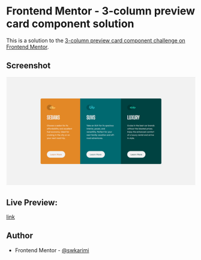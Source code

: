 # Frontend Mentor - 3-column preview card component solution

This is a solution to the [3-column preview card component challenge on Frontend Mentor](https://www.frontendmentor.io/challenges/3column-preview-card-component-pH92eAR2-).

## Screenshot

![](./screenshot.png)

## Live Preview:

[link](https://fe006m.netlify.app/)

## Author

- Frontend Mentor - [@swkarimi](https://www.frontendmentor.io/profile/swkarimi)
